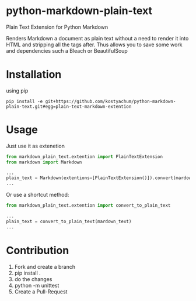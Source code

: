 # python-markdown-plain-text
Plain Text Extension for Python Markdown

Renders Markdown a document as plain text without a need to render it into HTML and stripping all the tags after. Thus allows you to save some work and dependencies such a Bleach or BeautifulSoup 



# Installation

using pip

```
pip install -e git+https://github.com/kostyachum/python-markdown-plain-text.git#egg=plain-text-markdown-extention
```


# Usage
Just use it as extenetion
```python
from markdown_plain_text.extention import PlainTextExtension
from markdown import Markdown

...
plain_text = Markdown(extentions=[PlainTextExtension()]).convert(mardown_text)
...

```


Or use a shortcut method:
```python
from markdown_plain_text.extention import convert_to_plain_text

...
plain_text = convert_to_plain_text(mardown_text)
...

```


# Contribution

1. Fork and create a branch
2. pip install .
3. do the changes
4. python -m unittest
5. Create a Pull-Request
